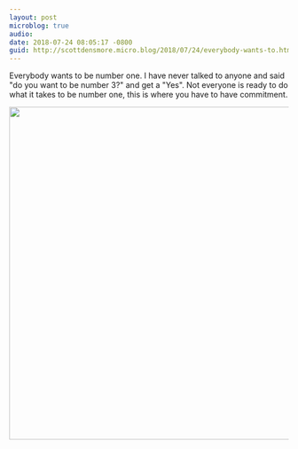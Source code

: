 ```yaml
---
layout: post
microblog: true
audio: 
date: 2018-07-24 08:05:17 -0800
guid: http://scottdensmore.micro.blog/2018/07/24/everybody-wants-to.html
---
```

Everybody wants to be number one. I have never talked to anyone and said "do you want to be number 3?" and get a "Yes". Not everyone is ready to do what it takes to be number one, this is where you have to have commitment. 



<img src="http://www.scottdensmore.io/uploads/2018/d38effc424.jpg" width="600" height="600" />
